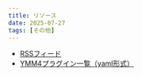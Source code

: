 ```yaml
---
title: リソース
date: 2025-07-27
tags: [その他]
---
```


- [RSSフィード](https://manjubox.net/rss.xml)
- [YMM4プラグイン一覧（yaml形式）](https://manjubox.net/ymm4plugins.yml)
